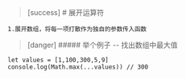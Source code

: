 >[success] # 展开运算符
~~~
1.展开数组，将每一项打散作为独自的参数传入函数
~~~
>[danger] ##### 举个例子 -- 找出数组中最大值
~~~
let values = [1,100,300,5,9]
console.log(Math.max(...values)) // 300
~~~